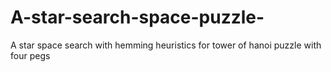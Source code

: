 # A-star-search-space-puzzle-
A star space search with hemming heuristics for tower of hanoi puzzle with four pegs

